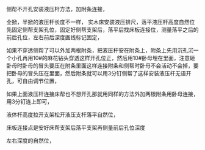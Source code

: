 侧帮不开孔安装液压杆方法，加附条连接，


全掀，半掀的液压杆长度不一样，
实木床安装液压排尺，落平液压杆高度自然位先固定侧帮支架孔位，固定好侧帮支架后，落平后找床板连接位，测量落平之后的前后孔位，左右前后深度画线标记固定，

如果不穿透侧帮了可以外加两根附条，把液压杆安在附条上，附条上先用沉孔沉一个小孔再用10#的麻花钻头穿透这样开孔位正，然后用10#卧母埋在里面，注意砸卧母时卧母的冒头要压在附条里面这样连接附条和侧帮时卧母不会活动不会掉，要把卧母的冒头压在里面，然后附条就可以用3分钉侧帮了这样安装液压杆无语开孔，可自由调节位置，

如果上面液压杆连接床帮也不想开孔那就用同样的方法外加两根附条用卧母连接，用3分钉连上即可，


液体杆高度拉开支架松开液压支杆落平自然位，

床板连接点是安好床帮支架后落平支架再侧量前后孔位深度

左右深度的自然位，
